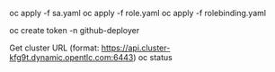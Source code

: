 oc apply -f sa.yaml
oc apply -f role.yaml
oc apply -f rolebinding.yaml

oc create token -n <namespace> github-deployer

Get cluster URL (format: https://api.cluster-kfg9t.dynamic.opentlc.com:6443)
oc status
